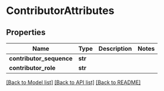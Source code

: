 # ContributorAttributes

## Properties
Name | Type | Description | Notes
------------ | ------------- | ------------- | -------------
**contributor_sequence** | **str** |  | 
**contributor_role** | **str** |  | 

[[Back to Model list]](../README.md#documentation-for-models) [[Back to API list]](../README.md#documentation-for-api-endpoints) [[Back to README]](../README.md)


